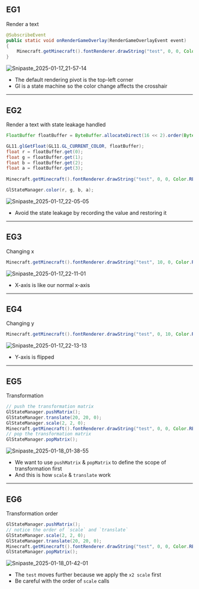 ## EG1
Render a text
```java
@SubscribeEvent
public static void onRenderGameOverlay(RenderGameOverlayEvent event)
{
    Minecraft.getMinecraft().fontRenderer.drawString("test", 0, 0, Color.RED.getRGB());
}
```
![Snipaste_2025-01-17_21-57-14](https://github.com/user-attachments/assets/f1e94383-8c6e-4cd3-8805-f9884385caa8)

- The default rendering pivot is the top-left corner
- Gl is a state machine so the color change affects the crosshair

***

## EG2
Render a text with state leakage handled
```java
FloatBuffer floatBuffer = ByteBuffer.allocateDirect(16 << 2).order(ByteOrder.nativeOrder()).asFloatBuffer();

GL11.glGetFloat(GL11.GL_CURRENT_COLOR, floatBuffer);
float r = floatBuffer.get(0);
float g = floatBuffer.get(1);
float b = floatBuffer.get(2);
float a = floatBuffer.get(3);
        
Minecraft.getMinecraft().fontRenderer.drawString("test", 0, 0, Color.RED.getRGB());

GlStateManager.color(r, g, b, a);
```
![Snipaste_2025-01-17_22-05-05](https://github.com/user-attachments/assets/4e1f492e-bcbe-4173-b1eb-588004763fd0)

- Avoid the state leakage by recording the value and restoring it

***

## EG3
Changing x
```java
Minecraft.getMinecraft().fontRenderer.drawString("test", 10, 0, Color.RED.getRGB());
```
![Snipaste_2025-01-17_22-11-01](https://github.com/user-attachments/assets/7ea812b4-23f4-4fa1-bf35-9403b353a06a)

- X-axis is like our normal x-axis

***

## EG4
Changing y
```java
Minecraft.getMinecraft().fontRenderer.drawString("test", 0, 10, Color.RED.getRGB());
```
![Snipaste_2025-01-17_22-13-13](https://github.com/user-attachments/assets/f3b16f41-6482-4b44-87f6-6c4180aa03bb)

- Y-axis is flipped

***

## EG5
Transformation
```java
// push the transformation matrix
GlStateManager.pushMatrix();
GlStateManager.translate(20, 20, 0);
GlStateManager.scale(2, 2, 0);
Minecraft.getMinecraft().fontRenderer.drawString("test", 0, 0, Color.RED.getRGB());
// pop the transformation matrix
GlStateManager.popMatrix();
```

![Snipaste_2025-01-18_01-38-55](https://github.com/user-attachments/assets/81e69100-d2db-4a7b-970a-fe862beae427)

- We want to use `pushMatrix` & `popMatrix` to define the scope of transformation first
- And this is how `scale` & `translate` work

***

## EG6
Transformation order
```java
GlStateManager.pushMatrix();
// notice the order of `scale` and `translate`
GlStateManager.scale(2, 2, 0);
GlStateManager.translate(20, 20, 0);
Minecraft.getMinecraft().fontRenderer.drawString("test", 0, 0, Color.RED.getRGB());
GlStateManager.popMatrix();
```

![Snipaste_2025-01-18_01-42-01](https://github.com/user-attachments/assets/0da12f25-363c-43c4-8ab3-3889e65bf84c)

- The `test` moves further because we apply the `x2 scale` first
- Be careful with the order of `scale` calls

